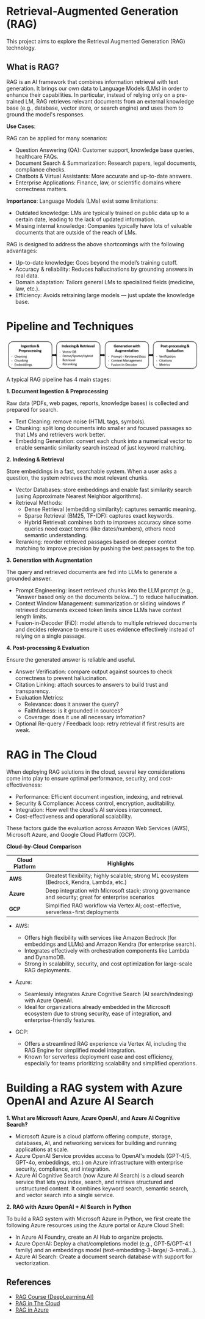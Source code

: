 # Retrieval-Augmented Generation (RAG)

This project aims to explore the Retrieval Augmented Generation (RAG) technology. 

## What is RAG?

RAG is an AI framework that combines information retrieval with text generation. It brings our own data to Language Models (LMs) in order to enhance their capabilities. In particular, instead of relying only on a pre-trained LM, RAG retrieves relevant documents from an external knowledge base (e.g., database, vector store, or search engine) and uses them to ground the model's responses.

**Use Cases**:

RAG can be applied for many scenarios:
- Question Answering (QA): Customer support, knowledge base queries, healthcare FAQs.
- Document Search & Summarization: Research papers, legal documents, compliance checks.
- Chatbots & Virtual Assistants: More accurate and up-to-date answers.
- Enterprise Applications: Finance, law, or scientific domains where correctness matters.

**Importance**:
Language Models (LMs) exist some limitations:

- Outdated knowledge: LMs are typically trained on public data up to a certain date, leading to the lack of updated information.
- Missing internal knowledge: Companies typically have lots of valuable documents that are outside of the reach of LMs.

RAG is designed to address the above shortcomings with the following advantages:

- Up-to-date knowledge: Goes beyond the model’s training cutoff.
- Accuracy & reliability: Reduces hallucinations by grounding answers in real data.
- Domain adaptation: Tailors general LMs to specialized fields (medicine, law, etc.).
- Efficiency: Avoids retraining large models — just update the knowledge base.

# Pipeline and Techniques

![RAG Pipeline](images/RAG_pipeline.png)

A typical RAG pipeline has 4 main stages:

**1. Document Ingestion & Preprocessing**

Raw data (PDFs, web pages, reports, knowledge bases) is collected and prepared for search.
- Text Cleaning: remove noise (HTML tags, symbols).
- Chunking: split long documents into smaller and focused passages so that LMs and retrievers work better.
- Embedding Generation: convert each chunk into a numerical vector to enable semantic similarity search instead of just keyword matching.

**2. Indexing & Retrieval**

Store embeddings in a fast, searchable system. When a user asks a question, the system retrieves the most relevant chunks.

- Vector Databases: store embeddings and enable fast similarity search (using Approximate Nearest Neighbor algorithms).
- Retrieval Methods:
    - Dense Retrieval (embedding similarity): captures semantic meaning.
    - Sparse Retrieval (BM25, TF-IDF): captures exact keywords.
    - Hybrid Retrieval: combines both to improves accuracy since some queries need exact terms (like dates/numbers), others need semantic understanding.
- Reranking: reorder retrieved passages based on deeper context matching to improve precision by pushing the best passages to the top.

**3. Generation with Augmentation**

The query and retrieved documents are fed into LLMs to generate a grounded answer.

- Prompt Engineering: insert retrieved chunks into the LLM prompt (e.g., "Answer based only on the documents below…") to reduce hallucination.
- Context Window Management: summarization or sliding windows if retrieved documents exceed token limits since LLMs have context length limits.
- Fusion-in-Decoder (FiD): model attends to multiple retrieved documents and decides relevance to ensure it uses evidence effectively instead of relying on a single passage.

**4. Post-processing & Evaluation**

Ensure the generated answer is reliable and useful.

- Answer Verification: compare output against sources to check correctness to prevent hallucination.
- Citation Linking: attach sources to answers to build trust and transparency.
- Evaluation Metrics:
    - Relevance: does it answer the query?
    - Faithfulness: is it grounded in sources?
    - Coverage: does it use all necessary infomation?
- Optional Re-query / Feedback loop: retry retrieval if first results are weak.

# RAG in The Cloud

When deploying RAG solutions in the cloud, several key considerations come into play to ensure optimal performance, security, and cost-effectiveness:
- Performance: Efficient document ingestion, indexing, and retrieval.
- Security & Compliance: Access control, encryption, auditability.
- Integration: How well the cloud's AI services interconnect.
- Cost-effectiveness and operational scalability.

These factors guide the evaluation across Amazon Web Services (AWS), Microsoft Azure, and Google Cloud Platform (GCP).

**Cloud-by-Cloud Comparison**

| **Cloud Platform** | **Highlights** |
| -------------- | ----------------------------------------------------------------------------------------------------- |
| **AWS**        | Greatest flexibility; highly scalable; strong ML ecosystem (Bedrock, Kendra, Lambda, etc.)            |
| **Azure**      | Deep integration with Microsoft stack; strong governance and security; great for enterprise scenarios |
| **GCP**        | Simplified RAG workflow via Vertex AI; cost-effective, serverless-first deployments                   |

- AWS:
    - Offers high flexibility with services like Amazon Bedrock (for embeddings and LLMs) and Amazon Kendra (for enterprise search).
    - Integrates effectively with orchestration components like Lambda and DynamoDB.
    - Strong in scalability, security, and cost optimization for large-scale RAG deployments.

- Azure:
    - Seamlessly integrates Azure Cognitive Search (AI search/indexing) with Azure OpenAI.
    - Ideal for organizations already embedded in the Microsoft ecosystem due to strong security, ease of integration, and enterprise-friendly features.

- GCP:
    - Offers a streamlined RAG experience via Vertex AI, including the RAG Engine for simplified model integration.
    - Known for serverless deployment ease and cost efficiency, especially for teams prioritizing scalability and simplified operations.

# Building a RAG system with Azure OpenAI and Azure AI Search

**1. What are Microsoft Azure, Azure OpenAI, and Azure AI Cognitive Search?**
- Microsoft Azure is a cloud platform offering compute, storage, databases, AI, and networking services for building and running applications at scale.
- Azure OpenAI Service provides access to OpenAI's models (GPT-4/5, GPT-4o, embeddings, etc.) on Azure infrastructure with enterprise security, compliance, and integration.
- Azure AI Cognitive Search (now Azure AI Search) is a cloud search service that lets you index, search, and retrieve structured and unstructured content. It combines keyword search, semantic search, and vector search into a single service.

**2. RAG with Azure OpenAI + AI Search in Python**

To build a RAG system with Microsoft Azure in Python, we first create the following Azure resources using the Azure portal or Azure Cloud Shell:
- In Azure AI Foundry, create an AI Hub to organize projects.
- Azure OpenAI: Deploy a chat/completions model (e.g., GPT-5/GPT-4.1 family) and an embeddings model (text-embedding-3-large/-3-small...).
- Azure AI Search: Create a document search database with support for vectorization.

## References

- [RAG Course (DeepLearning.AI)](https://www.deeplearning.ai/courses/retrieval-augmented-generation-rag/)
- [RAG in The Cloud](https://ragaboutit.com/rag-in-the-cloud-comparing-aws-azure-and-gcp-for-deploying-retrieval-augmented-generation-solutions/)
- [RAG in Azure](https://www.udemy.com/course/rag-azure/?srsltid=AfmBOopllP1u1rFr7lPo57zgQZU-igkB3-yKjzveLY8uwyStl89nfWZ0)
